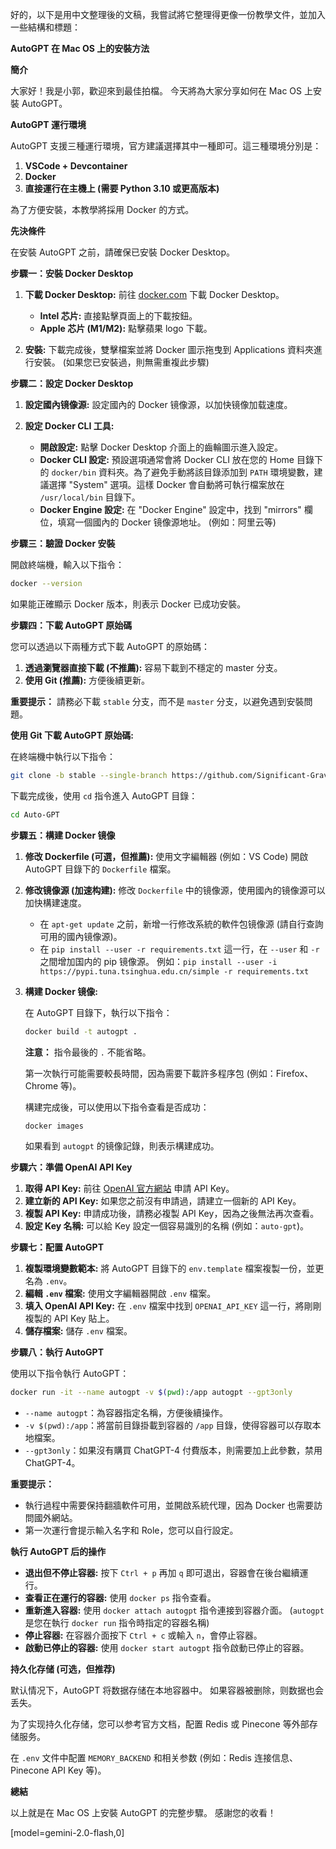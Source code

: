 好的，以下是用中文整理後的文稿，我嘗試將它整理得更像一份教學文件，並加入一些結構和標題：

**AutoGPT 在 Mac OS 上的安裝方法**

**簡介**

大家好！我是小郭，歡迎來到最佳拍檔。 今天將為大家分享如何在 Mac OS 上安裝 AutoGPT。

**AutoGPT 運行環境**

AutoGPT 支援三種運行環境，官方建議選擇其中一種即可。這三種環境分別是：

1.  **VSCode + Devcontainer**
2.  **Docker**
3.  **直接運行在主機上 (需要 Python 3.10 或更高版本)**

為了方便安裝，本教學將採用 Docker 的方式。

**先決條件**

在安裝 AutoGPT 之前，請確保已安裝 Docker Desktop。

**步驟一：安裝 Docker Desktop**

1.  **下載 Docker Desktop:** 前往 [docker.com](https://www.docker.com/) 下載 Docker Desktop。

    *   **Intel 芯片:** 直接點擊頁面上的下載按鈕。
    *   **Apple 芯片 (M1/M2):** 點擊蘋果 logo 下載。
2.  **安裝:** 下載完成後，雙擊檔案並將 Docker 圖示拖曳到 Applications 資料夾進行安裝。 (如果您已安裝過，則無需重複此步驟)

**步驟二：設定 Docker Desktop**

1.  **設定國內镜像源:** 設定國內的 Docker 镜像源，以加快镜像加载速度。
2.  **設定 Docker CLI 工具:**

    *   **開啟設定:** 點擊 Docker Desktop 介面上的齒輪圖示進入設定。
    *   **Docker CLI 設定:** 預設選項通常會將 Docker CLI 放在您的 Home 目錄下的 `docker/bin` 資料夾。為了避免手動將該目錄添加到 `PATH` 環境變數，建議選擇 "System" 選項。這樣 Docker 會自動將可執行檔案放在 `/usr/local/bin` 目錄下。
    *   **Docker Engine 設定:** 在 "Docker Engine" 設定中，找到 "mirrors" 欄位，填寫一個國內的 Docker 镜像源地址。 (例如：阿里云等)

**步驟三：驗證 Docker 安裝**

開啟終端機，輸入以下指令：

```bash
docker --version
```

如果能正確顯示 Docker 版本，則表示 Docker 已成功安裝。

**步驟四：下載 AutoGPT 原始碼**

您可以透過以下兩種方式下載 AutoGPT 的原始碼：

1.  **透過瀏覽器直接下載 (不推薦):** 容易下載到不穩定的 master 分支。
2.  **使用 Git (推薦):** 方便後續更新。

**重要提示：** 請務必下載 `stable` 分支，而不是 `master` 分支，以避免遇到安裝問題。

**使用 Git 下載 AutoGPT 原始碼:**

在終端機中執行以下指令：

```bash
git clone -b stable --single-branch https://github.com/Significant-Gravitas/Auto-GPT
```

下載完成後，使用 `cd` 指令進入 AutoGPT 目錄：

```bash
cd Auto-GPT
```

**步驟五：構建 Docker 镜像**

1.  **修改 Dockerfile (可選，但推薦):** 使用文字編輯器 (例如：VS Code) 開啟 AutoGPT 目錄下的 `Dockerfile` 檔案。
2.  **修改镜像源 (加速构建):** 修改 `Dockerfile` 中的镜像源，使用國內的镜像源可以加快構建速度。
    *   在 `apt-get update` 之前，新增一行修改系統的軟件包镜像源 (請自行查詢可用的國內镜像源)。
    *   在 `pip install --user -r requirements.txt` 這一行，在 `--user` 和 `-r` 之間增加国内的 pip 镜像源。 例如：`pip install --user -i https://pypi.tuna.tsinghua.edu.cn/simple -r requirements.txt`
3.  **構建 Docker 镜像:**

    在 AutoGPT 目錄下，執行以下指令：

    ```bash
    docker build -t autogpt .
    ```

    **注意：** 指令最後的 `.` 不能省略。

    第一次執行可能需要較長時間，因為需要下載許多程序包 (例如：Firefox、Chrome 等)。

    構建完成後，可以使用以下指令查看是否成功：

    ```bash
    docker images
    ```

    如果看到 `autogpt` 的镜像記錄，則表示構建成功。

**步驟六：準備 OpenAI API Key**

1.  **取得 API Key:** 前往 [OpenAI 官方網站](https://platform.openai.com/account/api-keys) 申請 API Key。
2.  **建立新的 API Key:** 如果您之前沒有申請過，請建立一個新的 API Key。
3.  **複製 API Key:** 申請成功後，請務必複製 API Key，因為之後無法再次查看。
4.  **設定 Key 名稱:** 可以給 Key 設定一個容易識別的名稱 (例如：`auto-gpt`)。

**步驟七：配置 AutoGPT**

1.  **複製環境變數範本:** 將 AutoGPT 目錄下的 `env.template` 檔案複製一份，並更名為 `.env`。
2.  **編輯 `.env` 檔案:** 使用文字編輯器開啟 `.env` 檔案。
3.  **填入 OpenAI API Key:** 在 `.env` 檔案中找到 `OPENAI_API_KEY` 這一行，將剛剛複製的 API Key 貼上。
4.  **儲存檔案:** 儲存 `.env` 檔案。

**步驟八：執行 AutoGPT**

使用以下指令執行 AutoGPT：

```bash
docker run -it --name autogpt -v $(pwd):/app autogpt --gpt3only
```

*   `--name autogpt`：為容器指定名稱，方便後續操作。
*   `-v $(pwd):/app`：將當前目錄掛載到容器的 `/app` 目錄，使得容器可以存取本地檔案。
*   `--gpt3only`：如果沒有購買 ChatGPT-4 付費版本，則需要加上此參數，禁用 ChatGPT-4。

**重要提示：**

*   執行過程中需要保持翻牆軟件可用，並開啟系統代理，因為 Docker 也需要訪問國外網站。
*   第一次運行會提示輸入名字和 Role，您可以自行設定。

**執行 AutoGPT 后的操作**

*   **退出但不停止容器:** 按下 `Ctrl + p` 再加 `q` 即可退出，容器會在後台繼續運行。
*   **查看正在運行的容器:** 使用 `docker ps` 指令查看。
*   **重新進入容器:** 使用 `docker attach autogpt` 指令連接到容器介面。  (`autogpt` 是您在執行 `docker run` 指令時指定的容器名稱)
*   **停止容器:** 在容器介面按下 `Ctrl + c` 或輸入 `n`，會停止容器。
*   **啟動已停止的容器:** 使用 `docker start autogpt` 指令啟動已停止的容器。

**持久化存储 (可选，但推荐)**

默认情况下，AutoGPT 将数据存储在本地容器中。 如果容器被删除，则数据也会丢失。

为了实现持久化存储，您可以参考官方文档，配置 Redis 或 Pinecone 等外部存储服务。

在 `.env` 文件中配置 `MEMORY_BACKEND` 和相关参数 (例如：Redis 连接信息、Pinecone API Key 等)。

**總結**

以上就是在 Mac OS 上安裝 AutoGPT 的完整步驟。 感謝您的收看！

[model=gemini-2.0-flash,0]
